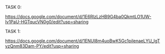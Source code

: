 TASK 0:

https://docs.google.com/document/d/1E6RlzLzHB9G4ba0QkmtLO1UW-Iv1PaU-HGTqucVN0g0/edit?usp=sharing



TASK 1:


https://docs.google.com/document/d/1ENUl8m4uoBwK5Gc1pilenaeLYU_lgTvzQnm83Dam-PY/edit?usp=sharing
